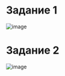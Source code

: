
# Задание 1
![image](https://github.com/user-attachments/assets/085e1cc9-983b-409f-9331-11ef48415b79)

# Задание 2


![image](https://github.com/user-attachments/assets/03732337-ef90-410c-8c93-9b454f2cd613)
